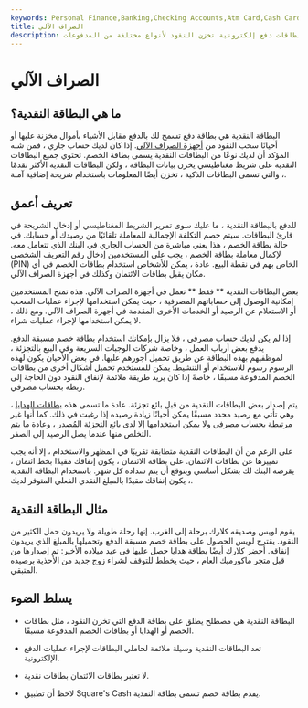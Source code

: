 ```yaml
---
keywords: Personal Finance,Banking,Checking Accounts,Atm Card,Cash Card,Credit Card,Debit Card,Gift Card,Prepaid Debit Card
title: الصراف الآلي
description: البطاقات النقدية ، التي قد تشمل بطاقات الخصم أو بطاقات الهدايا أو بطاقات الرواتب ، هي بطاقات دفع إلكترونية تخزن النقود لأنواع مختلفة من المدفوعات.
---
```


# الصراف الآلي
## ما هي البطاقة النقدية؟

البطاقة النقدية هي بطاقة دفع تسمح لك بالدفع مقابل الأشياء بأموال مخزنة عليها أو أحيانًا سحب النقود من [أجهزة الصراف الآلي](/atm). إذا كان لديك حساب جاري ، فمن شبه المؤكد أن لديك نوعًا من البطاقات النقدية يسمى بطاقة الخصم. تحتوي جميع البطاقات النقدية على شريط مغناطيسي يخزن بيانات البطاقة ، ولكن البطاقات النقدية الأكثر تقدمًا ، والتي تسمى البطاقات الذكية ، تخزن أيضًا المعلومات باستخدام شريحة إضافية آمنة.

## تعريف أعمق

للدفع بالبطاقة النقدية ، ما عليك سوى تمرير الشريط المغناطيسي أو إدخال الشريحة في قارئ البطاقات. سيتم خصم التكلفة الإجمالية للمعاملة تلقائيًا من رصيدك أو حسابك. في حالة بطاقة الخصم ، هذا يعني مباشرة من الحساب الجاري في البنك الذي تتعامل معه. لإكمال معاملة بطاقة الخصم ، يجب على المستخدمين إدخال رقم التعريف الشخصي (PIN) الخاص بهم في نقطة البيع. عادة ، يمكن للأشخاص استخدام بطاقات الخصم في أي مكان يقبل بطاقات الائتمان وكذلك في أجهزة الصراف الآلي.

بعض البطاقات النقدية ** فقط ** تعمل في أجهزة الصراف الآلي. هذه تمنح المستخدمين إمكانية الوصول إلى حساباتهم المصرفية ، حيث يمكن استخدامها لإجراء عمليات السحب أو الاستعلام عن الرصيد أو الخدمات الأخرى المقدمة في أجهزة الصراف الآلي. ومع ذلك ، لا يمكن استخدامها لإجراء عمليات شراء.

إذا لم يكن لديك حساب مصرفي ، فلا يزال بإمكانك استخدام بطاقة خصم مسبقة الدفع. يدفع بعض أرباب العمل ، وخاصة شركات الوجبات السريعة وفي البيع بالتجزئة ، لموظفيهم بهذه البطاقة عن طريق تحميل أجورهم عليها. في بعض الأحيان يكون لهذه الرسوم رسوم للاستخدام أو التنشيط. يمكن للمستخدم تحميل أشكال أخرى من بطاقات الخصم المدفوعة مسبقًا ، خاصةً إذا كان يريد طريقة ملائمة لإنفاق النقود دون الحاجة إلى ربطه بحساب مصرفي.

يتم إصدار بعض البطاقات النقدية من قبل بائع تجزئة. عادة ما تسمى هذه [بطاقات الهدايا](/gift-card) ، وهي تأتي مع رصيد محدد مسبقًا يمكن أحيانًا زيادة رصيده إذا رغبت في ذلك. كما أنها غير مرتبطة بحساب مصرفي ولا يمكن استخدامها إلا لدى بائع التجزئة المُصدر ، وعادة ما يتم التخلص منها عندما يصل الرصيد إلى الصفر.

على الرغم من أن البطاقات النقدية متطابقة تقريبًا في المظهر والاستخدام ، إلا أنه يجب تمييزها عن بطاقات الائتمان. على بطاقة الائتمان ، يكون إنفاقك مقيدًا بخط ائتمان ، يقرضه البنك لك بشكل أساسي ويتوقع أن يتم سداده كل شهر. باستخدام البطاقة النقدية ، يكون إنفاقك مقيدًا بالمبلغ النقدي الفعلي المتوفر لديك.

## مثال البطاقة النقدية

يقوم لويس وصديقه كلارك برحلة إلى الغرب. إنها رحلة طويلة ولا يريدون حمل الكثير من النقود. يقترح لويس الحصول على بطاقة خصم مسبقة الدفع وتحميلها بالمبلغ الذي يريدون إنفاقه. أحضر كلارك أيضًا بطاقة هدايا حصل عليها في عيد ميلاده الأخير: تم إصدارها من قبل متجر ماكورميك العام ، حيث يخطط للتوقف لشراء زوج جديد من الأحذية برصيده المتبقي.



## يسلط الضوء

- البطاقة النقدية هي مصطلح يطلق على بطاقة الدفع التي تخزن النقود ، مثل بطاقات الخصم أو الهدايا أو بطاقات الخصم المدفوعة مسبقًا.

- تعد البطاقات النقدية وسيلة ملائمة لحاملي البطاقات لإجراء عمليات الدفع الإلكترونية.

- لا تعتبر بطاقات الائتمان بطاقات نقدية.

- لاحظ أن تطبيق Square's Cash يقدم بطاقة خصم تسمى بطاقة النقدية.

